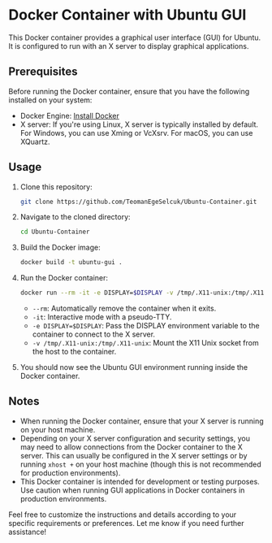 # Docker Container with Ubuntu GUI

This Docker container provides a graphical user interface (GUI) for Ubuntu. It is configured to run with an X server to display graphical applications.

## Prerequisites

Before running the Docker container, ensure that you have the following installed on your system:

- Docker Engine: [Install Docker](https://docs.docker.com/engine/install/)
- X server: If you're using Linux, X server is typically installed by default. For Windows, you can use Xming or VcXsrv. For macOS, you can use XQuartz.

## Usage

1. Clone this repository:

   ```bash
   git clone https://github.com/TeomanEgeSelcuk/Ubuntu-Container.git
   ```

2. Navigate to the cloned directory:

   ```bash
   cd Ubuntu-Container
   ```

3. Build the Docker image:

   ```bash
   docker build -t ubuntu-gui .
   ```

4. Run the Docker container:

   ```bash
   docker run --rm -it -e DISPLAY=$DISPLAY -v /tmp/.X11-unix:/tmp/.X11-unix ubuntu-gui
   ```

   - `--rm`: Automatically remove the container when it exits.
   - `-it`: Interactive mode with a pseudo-TTY.
   - `-e DISPLAY=$DISPLAY`: Pass the DISPLAY environment variable to the container to connect to the X server.
   - `-v /tmp/.X11-unix:/tmp/.X11-unix`: Mount the X11 Unix socket from the host to the container.

5. You should now see the Ubuntu GUI environment running inside the Docker container.

## Notes

- When running the Docker container, ensure that your X server is running on your host machine.
- Depending on your X server configuration and security settings, you may need to allow connections from the Docker container to the X server. This can usually be configured in the X server settings or by running `xhost +` on your host machine (though this is not recommended for production environments).
- This Docker container is intended for development or testing purposes. Use caution when running GUI applications in Docker containers in production environments.

Feel free to customize the instructions and details according to your specific requirements or preferences. Let me know if you need further assistance!
